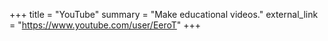 +++
title = "YouTube"
summary = "Make educational videos."
external_link = "https://www.youtube.com/user/EeroT"
+++
